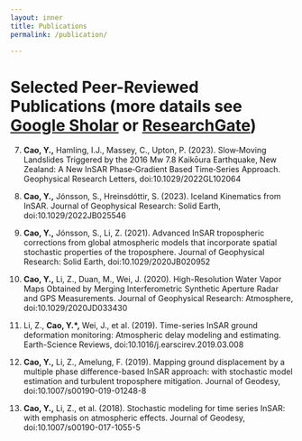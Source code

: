 ```yaml
---
layout: inner
title: Publications
permalink: /publication/

---
```


# Selected Peer-Reviewed Publications (more datails see [Google Sholar](https://scholar.google.com/citations?user=MHn0N58AAAAJ&hl=en) or [ResearchGate](https://www.researchgate.net/profile/Yunmeng-Cao))

7. **Cao, Y.,** Hamling, I.J., Massey, C., Upton, P. (2023). Slow‐Moving Landslides Triggered by the 2016 Mw 7.8 Kaikōura Earthquake, New Zealand: A New InSAR Phase‐Gradient Based Time‐Series Approach. Geophysical Research Letters, doi:10.1029/2022GL102064

6. **Cao, Y.,** Jónsson, S., Hreinsdóttir, S. (2023). Iceland Kinematics from InSAR. Journal of Geophysical Research: Solid Earth, doi:10.1029/2022JB025546

5. **Cao, Y.,** Jónsson, S., Li, Z. (2021). Advanced InSAR tropospheric corrections from global atmospheric models that incorporate spatial stochastic properties of the troposphere. Journal of Geophysical Research: Solid Earth, doi:10.1029/2020JB020952

4. **Cao, Y.,** Li, Z., Duan, M., Wei, J. (2020). High-Resolution Water Vapor Maps Obtained by Merging Interferometric Synthetic Aperture Radar and GPS Measurements. Journal of Geophysical Research: Atmosphere, doi:10.1029/2020JD033430

3. Li, Z., **Cao, Y.*,** Wei, J., et al. (2019). Time-series InSAR ground deformation monitoring: Atmospheric delay modeling and estimating. Earth-Science Reviews, doi:10.1016/j.earscirev.2019.03.008

2. **Cao, Y.,** Li, Z., Amelung, F. (2019). Mapping ground displacement by a multiple phase difference-based InSAR approach: with stochastic model estimation and turbulent troposphere mitigation. Journal of Geodesy, doi:10.1007/s00190-019-01248-8

1. **Cao, Y.,** Li, Z., et al. (2018). Stochastic modeling for time series InSAR: with emphasis on atmospheric effects. Journal of Geodesy, doi:10.1007/s00190-017-1055-5

<!--[https://www.facebook.com/MikeCrosoft](https://www.facebook.com/MikeCrosoft) -->